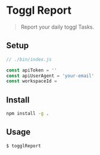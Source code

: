 # Toggl Report

> Report your daily toggl Tasks.

## Setup

```js
// ./bin/index.js

const apiToken = ''
const apiUserAgent = 'your-email'
const workspaceId = 
```

## Install

```sh
npm install -g .
```

## Usage

```sh
$ togglReport
```
